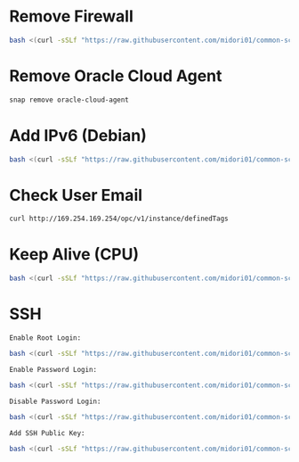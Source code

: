 # Remove Firewall
```bash
bash <(curl -sSLf "https://raw.githubusercontent.com/midori01/common-scripts/main/oracle/firewall.sh")
```

# Remove Oracle Cloud Agent
```bash
snap remove oracle-cloud-agent
```

# Add IPv6 (Debian)
```bash
bash <(curl -sSLf "https://raw.githubusercontent.com/midori01/common-scripts/main/oracle/ipv6.sh")
```

# Check User Email
```bash
curl http://169.254.169.254/opc/v1/instance/definedTags
```

# Keep Alive (CPU)
```bash
bash <(curl -sSLf "https://raw.githubusercontent.com/midori01/common-scripts/main/oracle/keepalive.sh")
```

# SSH
`Enable Root Login:`
```bash
bash <(curl -sSLf "https://raw.githubusercontent.com/midori01/common-scripts/main/oracle/ssh.sh") rootlogin
```
`Enable Password Login:`
```bash
bash <(curl -sSLf "https://raw.githubusercontent.com/midori01/common-scripts/main/oracle/ssh.sh") enablepwd
```
`Disable Password Login:`
```bash
bash <(curl -sSLf "https://raw.githubusercontent.com/midori01/common-scripts/main/oracle/ssh.sh") disablepwd
```
`Add SSH Public Key:`
```bash
bash <(curl -sSLf "https://raw.githubusercontent.com/midori01/common-scripts/main/oracle/ssh.sh") sshkey
```
